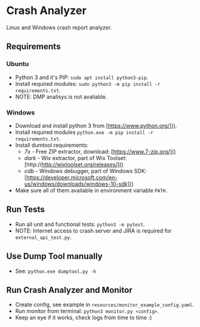 # Crash Analyzer

Linux and Windows crash report analyzer.


## Requirements

### Ubuntu

- Python 3 and it's PIP: `sudo apt install python3-pip`.
- Install required modules: `sudo python3 -m pip install -r requirements.txt`.
- NOTE: DMP analisys is not avaliable.

### Windows

- Download and install python 3 from [https://www.python.org/]().
- Install required modules `python.exe -m pip install -r requirements.txt`.
- Install dumtool requirements:
    - *7x* - Free ZIP extractor, download: [https://www.7-zip.org/]()
    - *dark* - Wix extractor, part of Wix Toolset: [http://http://wixtoolset.org/releases/]()
    - *cdb* - Windows debugger, part of Windows SDK: 
      [https://developer.microsoft.com/en-us/windows/downloads/windows-10-sdk]()
- Make sure all of them available in environment variable `PATH`.

## Run Tests

- Run all unit and functional tests: `python3 -m pytest`.
- NOTE: Internet access to crash server and JIRA is required for `external_api_test.py`.

## Use Dump Tool manually

- See: `python.exe dumptool.py -h`

## Run Crash Analyzer and Monitor

- Create config, see example in `resources/monitor_example_config.yaml`.
- Run monitor from terminal: `python3 monitor.py <config>`.
- Keep an eye if it works, check logs from time to time :)

